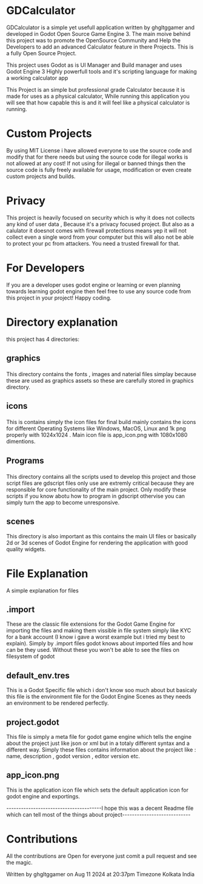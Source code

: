# GDCalculator
GDCalculator is a simple yet usefull application written by ghgltggamer and developed in Godot Open Source Game Engine 3. The main moive behind this project was to promote the OpenSource Community and Help the Developers to add an advanced Calculator feature in there Projects. This is a fully Open Source Project.

This project uses Godot as is UI Manager and Build manager and uses Godot Engine 3 Highly powerfull tools and it's scripting language for making a working calculator app

This Project is an simple but professional grade Calculator because it is made for uses as a physical calculator, While running this application you will see that how capable this is and it will feel like a physical calculator is running.

# Custom Projects
By using MIT License i have allowed everyone to use the source code and modify that for there needs but using the source code for illegal works is not allowed at any cost!
If not using for illegal or banned things then the source code is fully freely available for usage, modification or even create custom projects and builds.

# Privacy
This project is heavily focused on security which is why it does not collects any kind of user data , Because it's a privacy focused project. But also as a calulator it doesnot comes with firewall protections means yep it will not collect even a single word from your computer but this will also not be able to protect your pc from attackers. You need a trusted firewall for that.

# For Developers
If you are a developer uses godot engine or learning or even planning towards learning godot engine then feel free to use any source code from this project in your project! Happy coding.

# Directory explanation
this project has 4 directories:

## graphics <dir>
This directory contains the fonts , images and naterial files simplay because these are used as graphics assets so these are carefully stored in graphics directory. 

## icons <dir>
This is contains simply the icon files for final build mainly contains the icons for different Operating Systems like Windows, MacOS, Linux and 1k png properly with 1024x1024 . Main icon file is app_icon.png with 1080x1080 dimentions.

## Programs <dir>
This directory contains all the scripts used to develop this project and those script files are gdscript files only use are extremly critical because they are responsible for core functionality of the main project. Only modify these scripts if you know abotu how to program in gdscript othervise you can simply turn the app to become unresponsive.

## scenes
This directory is also important as this contains the main UI files or basically 2d or 3d scenes of Godot Engine for rendering the application with good quality widgets.

# File Explanation
A simple explanation for files

## <filename>.import <file>
These are the classic file extensions for the Godot Game Engine for importing the files and making them vissible in file system simply like KYC for a bank account (I know i gave a worst example but i tried my best to explain). Simply by .import files godot knows about imported files and how can be they used. Without these you won't be able to see the files on filesystem of godot

## default_env.tres
This is a Godot Specific file which i don't know soo much about but basicaly this file is the environment file for the Godot Engine Scenes as they needs an environment to be rendered perfectly.

## project.godot
This file is simply a meta file for godot game engine which tells the engine about the project just like json or xml but in a totaly different syntax and a different way. Simply these files contains information about the project like : name, description , godot version , editor version etc.

## app_icon.png
This is the application icon file which sets the default application icon for godot engine and exportings.

---------------------------------------I hope this was a decent Readme file which can tell most of the things about project----------------------------


# Contributions 
All the contributions are Open for everyone just comit a pull request and see the magic.

Written by ghgltggamer on Aug 11 2024 at 20:37pm Timezone Kolkata India
